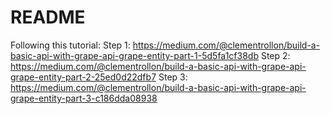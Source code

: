# README

Following this tutorial:
Step 1: <https://medium.com/@clementrollon/build-a-basic-api-with-grape-api-grape-entity-part-1-5d5fa1cf38db>
Step 2: <https://medium.com/@clementrollon/build-a-basic-api-with-grape-api-grape-entity-part-2-25ed0d22dfb7>
Step 3: <https://medium.com/@clementrollon/build-a-basic-api-with-grape-api-grape-entity-part-3-c186dda08938>
